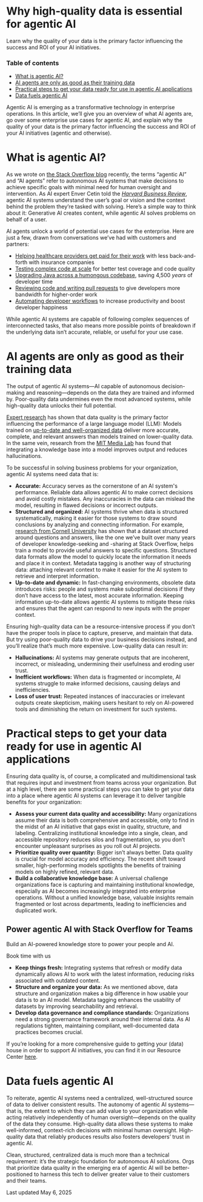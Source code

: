# Why high-quality data is essential for agentic AI

Learn why the quality of your data is the primary factor influencing the success and ROI of your AI initiatives.

### Table of contents

*   [What is agentic AI?](#h1-b15641f94517)
*   [AI agents are only as good as their training data](#h1-b040ff67d9ac)
*   [Practical steps to get your data ready for use in agentic AI applications](#h1-2abfc2d9130e)
*   [Data fuels agentic AI](#h1-0118f5f8a15d)

Agentic AI is emerging as a transformative technology in enterprise operations. In this article, we’ll give you an overview of what AI agents are, go over some enterprise use cases for agentic AI, and explain why the quality of your data is the primary factor influencing the success and ROI of your AI initiatives (agentic and otherwise).

# What is agentic AI?

As we wrote on [the Stack Overflow blog](https://stackoverflow.blog/2025/04/17/wait-what-is-agentic-ai/) recently, the terms “agentic AI” and “AI agents” refer to autonomous AI systems that make decisions to achieve specific goals with minimal need for human oversight and intervention. As AI expert Enver Cetin told the [_Harvard Business Review_](https://hbr.org/2024/12/what-is-agentic-ai-and-how-will-it-change-work), agentic AI systems understand the user’s goal or vision and the context behind the problem they’re tasked with solving. Here’s a simple way to think about it: Generative AI creates content, while agentic AI solves problems on behalf of a user.

AI agents unlock a world of potential use cases for the enterprise. Here are just a few, drawn from conversations we’ve had with customers and partners:

*   [Helping healthcare providers get paid for their work](https://stackoverflow.blog/2024/12/13/ai-agents-that-help-doctors-get-paid/) with less back-and-forth with insurance companies
*   [Testing complex code at scale](https://stackoverflow.blog/2025/02/24/writing-tests-with-ai-but-not-llms/) for better test coverage and code quality
*   [Upgrading Java across a humongous codebase](https://stackoverflow.blog/2025/03/28/are-ai-agents-ready-for-the-enterprise/), saving 4,500 _years_ of developer time
*   [Reviewing code and writing pull requests](https://stackoverflow.blog/2024/06/07/saumil-patel-squire-ai-agents-pr-pull-request-reviews-code/) to give developers more bandwidth for higher-order work
*   [Automating developer workflows](https://www.linkedin.com/pulse/how-agentic-ai-transform-developer-workflows-you-can-thrive-f--cg6ec/) to increase productivity and boost developer happiness

While agentic AI systems are capable of following complex sequences of interconnected tasks, that also means more possible points of breakdown if the underlying data isn’t accurate, reliable, or useful for your use case.

# AI agents are only as good as their training data

The output of agentic AI systems—AI capable of autonomous decision-making and reasoning—depends on the data they are trained and informed by. Poor-quality data undermines even the most advanced systems, while high-quality data unlocks their full potential.

[Expert research](https://arxiv.org/pdf/2101.12294.pdf) has shown that data quality is the primary factor influencing the performance of a large language model (LLM): Models trained on [up-to-date and well-organized data](https://stackoverflow.blog/2023/07/06/why-knowledge-management-is-foundational-to-ai-success/) deliver more accurate, complete, and relevant answers than models trained on lower-quality data. In the same vein, research from the [MIT Media Lab](https://arxiv.org/pdf/2101.12294.pdf) has found that integrating a knowledge base into a model improves output and reduces hallucinations.

To be successful in solving business problems for your organization, agentic AI systems need data that is:

*   **Accurate:** Accuracy serves as the cornerstone of an AI system's performance. Reliable data allows agentic AI to make correct decisions and avoid costly mistakes. Any inaccuracies in the data can mislead the model, resulting in flawed decisions or incorrect outputs.
*   **Structured and organized:** AI systems thrive when data is structured systematically, making it easier for those systems to draw sound conclusions by analyzing and connecting information. For example, [research from Cornell University](https://arxiv.org/abs/2306.11644) has shown that a dataset structured around questions and answers, like the one we’ve built over many years of developer knowledge-seeking and -sharing at Stack Overflow, helps train a model to provide useful answers to specific questions. Structured data formats allow the model to quickly locate the information it needs and place it in context. Metadata tagging is another way of structuring data: attaching relevant context to make it easier for the AI system to retrieve and interpret information.
*   **Up-to-date and dynamic:** In fast-changing environments, obsolete data introduces risks: people and systems make suboptimal decisions if they don’t have access to the latest, most accurate information. Keeping information up-to-date allows agentic AI systems to mitigate these risks and ensures that the agent can respond to new inputs with the proper context.

Ensuring high-quality data can be a resource-intensive process if you don’t have the proper tools in place to capture, preserve, and maintain that data. But try using poor-quality data to drive your business decisions instead, and you’ll realize that’s much more expensive. Low-quality data can result in:

*   **Hallucinations:** AI systems may generate outputs that are incoherent, incorrect, or misleading, undermining their usefulness and eroding user trust.
*   **Inefficient workflows:** When data is fragmented or incomplete, AI systems struggle to make informed decisions, causing delays and inefficiencies.
*   **Loss of user trust:** Repeated instances of inaccuracies or irrelevant outputs create skepticism, making users hesitant to rely on AI-powered tools and diminishing the return on investment for such systems.

# Practical steps to get your data ready for use in agentic AI applications

Ensuring data quality is, of course, a complicated and multidimensional task that requires input and investment from teams across your organization. But at a high level, there are some practical steps you can take to get your data into a place where agentic AI systems can leverage it to deliver tangible benefits for your organization:

*   **Assess your current data quality and accessibility:** Many organizations assume their data is both comprehensive and accessible, only to find in the midst of an AI initiative that gaps exist in quality, structure, and labeling. Centralizing institutional knowledge into a single, clean, and accessible repository reduces silos and fragmentation, so you don’t encounter unpleasant surprises as you roll out AI projects.
*   **Prioritize quality over quantity:** Bigger isn’t always better. Data quality is crucial for model accuracy and efficiency. The recent shift toward smaller, high-performing models spotlights the benefits of training models on highly refined, relevant data.
*   **Build a collaborative knowledge base:** A universal challenge organizations face is capturing and maintaining institutional knowledge, especially as AI becomes increasingly integrated into enterprise operations. Without a unified knowledge base, valuable insights remain fragmented or lost across departments, leading to inefficiencies and duplicated work.

## Power agentic AI with Stack Overflow for Teams

Build an AI-powered knowledge store to power your people and AI.

Book time with us

*   **Keep things fresh:** Integrating systems that refresh or modify data dynamically allows AI to work with the latest information, reducing risks associated with outdated content.
*   **Structure and organize your data:** As we mentioned above, data structure and organization makes a big difference in how usable your data is to an AI model. Metadata tagging enhances the usability of datasets by improving searchability and retrieval.
*   **Develop data governance and compliance standards:** Organizations need a strong governance framework around their internal data. As AI regulations tighten, maintaining compliant, well-documented data practices becomes crucial.

If you’re looking for a more comprehensive guide to getting your (data) house in order to support AI initiatives, you can find it in our Resource Center [here](https://stackoverflow.co/teams/resources/get-your-data-house-in-order-preparing-for-a-future-with-ai/).

# Data fuels agentic AI

To reiterate, agentic AI systems need a centralized, well-structured source of data to deliver consistent results. The autonomy of agentic AI systems—that is, the extent to which they can add value to your organization while acting relatively independently of human oversight—depends on the quality of the data they consume. High-quality data allows these systems to make well-informed, context-rich decisions with minimal human oversight. High-quality data that reliably produces results also fosters developers’ trust in agentic AI.

Clean, structured, centralized data is much more than a technical requirement: it’s the strategic foundation for autonomous AI solutions. Orgs that prioritize data quality in the emerging era of agentic AI will be better-positioned to harness this tech to deliver greater value to their customers and their teams.

Last updated May 6, 2025

